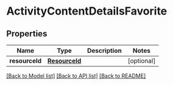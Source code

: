 # ActivityContentDetailsFavorite

## Properties
Name | Type | Description | Notes
------------ | ------------- | ------------- | -------------
**resourceId** | [**ResourceId**](ResourceId.md) |  | [optional] 

[[Back to Model list]](../README.md#documentation-for-models) [[Back to API list]](../README.md#documentation-for-api-endpoints) [[Back to README]](../README.md)


